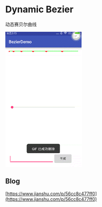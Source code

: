 # Dynamic  Bezier

动态赛贝尔曲线


   ![image](20180908032448.gif)

  
## Blog
[https://www.jianshu.com/p/56cc8c477ff0](https://www.jianshu.com/p/56cc8c477ff0)  


